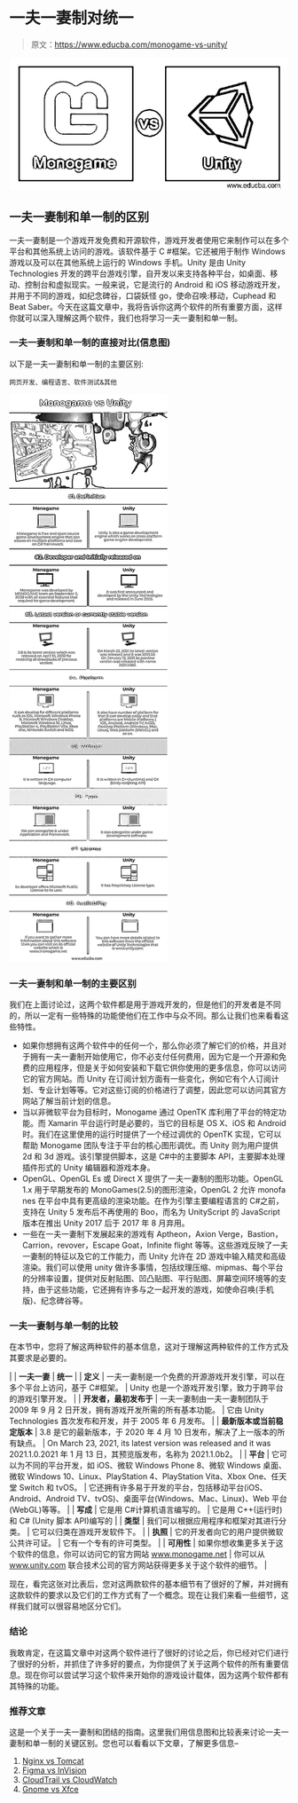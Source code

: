 # 一夫一妻制对统一

> 原文：<https://www.educba.com/monogame-vs-unity/>

![Monogame-vs-Unity](img/33a715f51fa63428c40609055e911b04.png)



## 一夫一妻制和单一制的区别

一夫一妻制是一个游戏开发免费和开源软件，游戏开发者使用它来制作可以在多个平台和其他系统上访问的游戏。该软件基于 C #框架。它还被用于制作 Windows 游戏以及可以在其他系统上运行的 Windows 手机。Unity 是由 Unity Technologies 开发的跨平台游戏引擎，自开发以来支持各种平台，如桌面、移动、控制台和虚拟现实。一般来说，它是流行的 Android 和 iOS 移动游戏开发，并用于不同的游戏，如纪念碑谷，口袋妖怪 go，使命召唤:移动，Cuphead 和 Beat Saber。今天在这篇文章中，我将告诉你这两个软件的所有重要方面，这样你就可以深入理解这两个软件，我们也将学习一夫一妻制和单一制。

### 一夫一妻制和单一制的直接对比(信息图)

以下是一夫一妻制和单一制的主要区别:

<small>网页开发、编程语言、软件测试&其他</small>

![Monogame-vs-Unity-info](img/70ffa394fad0c5a2bcc7d07008443508.png)



### 一夫一妻制和单一制的主要区别

我们在上面讨论过，这两个软件都是用于游戏开发的，但是他们的开发者是不同的，所以一定有一些特殊的功能使他们在工作中与众不同。那么让我们也来看看这些特性。

*   如果你想拥有这两个软件中的任何一个，那么你必须了解它们的价格，并且对于拥有一夫一妻制开始使用它，你不必支付任何费用，因为它是一个开源和免费的应用程序，但是关于如何安装和下载它供你使用的更多信息，你可以访问它的官方网站。而 Unity 在订阅计划方面有一些变化，例如它有个人订阅计划、专业计划等等。它对这些订阅的价格进行了调整，因此您可以访问其官方网站了解当前计划的信息。
*   当以非微软平台为目标时，Monogame 通过 OpenTK 库利用了平台的特定功能。而 Xamarin 平台运行时是必要的，当它的目标是 OS X、iOS 和 Android 时。我们在这里使用的运行时提供了一个经过调优的 OpenTK 实现，它可以帮助 Monogame 团队专注于平台的核心图形调优。而 Unity 则为用户提供 2d 和 3d 游戏。该引擎提供脚本，这是 C#中的主要脚本 API，主要脚本处理插件形式的 Unity 编辑器和游戏本身。
*   OpenGL、OpenGL Es 或 Direct X 提供了一夫一妻制的图形功能。OpenGL 1.x 用于早期发布的 MonoGames(2.5)的图形渲染，OpenGL 2 允许 monofa nes 在平台中具有更高级的渲染功能。在作为引擎主要编程语言的 C#之前，支持在 Unity 5 发布后不再使用的 Boo，而名为 UnityScript 的 JavaScript 版本在推出 Unity 2017 后于 2017 年 8 月弃用。
*   一些在一夫一妻制下发展起来的游戏有 Aptheon，Axion Verge，Bastion，Carrion，revover，Escape Goat，Infinite flight 等等。这些游戏反映了一夫一妻制的特征以及它的工作能力，而 Unity 允许在 2D 游戏中输入精灵和高级渲染。我们可以使用 unity 做许多事情，包括纹理压缩、mipmas、每个平台的分辨率设置，提供对反射贴图、凹凸贴图、平行贴图、屏幕空间环境等的支持，由于这些功能，它还拥有许多与之一起开发的游戏，如使命召唤(手机版)、纪念碑谷等。

### 一夫一妻制与单一制的比较

在本节中，您将了解这两种软件的基本信息，这对于理解这两种软件的工作方式及其要求是必要的。

|  | **一夫一妻** | **统一** |
| **定义** | 一夫一妻制是一个免费的开源游戏开发引擎，可以在多个平台上访问，基于 C#框架。 | Unity 也是一个游戏开发引擎，致力于跨平台的游戏引擎开发。 |
| **开发者，最初发布于** | 一夫一妻制由一夫一妻制团队于 2009 年 9 月 2 日开发，拥有游戏开发所需的所有基本功能。 | 它由 Unity Technologies 首次发布和开发，并于 2005 年 6 月发布。 |
| **最新版本或当前稳定版本** | 3.8 是它的最新版本，于 2020 年 4 月 10 日发布，解决了上一版本的所有缺点。 | On March 23, 2021, its latest version was released and it was 2021.1.0.2021 年 1 月 13 日，其预览版发布，名称为 2021.1.0b2。 |
| **平台** | 它可以为不同的平台开发，如 iOS、微软 Windows Phone 8、微软 Windows 桌面、微软 Windows 10、Linux、PlayStation 4、PlayStation Vita、Xbox One、任天堂 Switch 和 tvOS。 | 它还拥有许多易于开发的平台，包括移动平台(iOS、Android、Android TV、tvOS)、桌面平台(Windows、Mac、Linux)、Web 平台(WebGL)等等。 |
| **写成** | 它是用 C#计算机语言编写的。 | 它是用 C++(运行时)和 C# (Unity 脚本 API)编写的 |
| **类型** | 我们可以根据应用程序和框架对其进行分类。 | 它可以归类在游戏开发软件下。 |
| **执照** | 它的开发者向它的用户提供微软公共许可证。 | 它有一个专有的许可类型。 |
| **可用性** | 如果你想收集更多关于这个软件的信息，你可以访问它的官方网站 www.monogame.net | 你可以从 www.unity.com 联合技术公司的官方网站获得更多关于这个软件的细节。 |

现在，看完这张对比表后，您对这两款软件的基本细节有了很好的了解，并对拥有这款软件的要求以及它们的工作方式有了一个概念。现在让我们来看一些细节，这样我们就可以很容易地区分它们。

### 结论

我敢肯定，在这篇文章中对这两个软件进行了很好的讨论之后，你已经对它们进行了很好的分析，并抓住了许多好的要点，为你提供了关于这两个软件的所有重要信息。现在你可以尝试学习这个软件来开始你的游戏设计载体，因为这两个软件都有其特殊的功能。

### 推荐文章

这是一个关于一夫一妻制和团结的指南。这里我们用信息图和比较表来讨论一夫一妻制和单一制的关键区别。您也可以看看以下文章，了解更多信息–

1.  [Nginx vs Tomcat](https://www.educba.com/nginx-vs-tomcat/)
2.  [Figma vs InVision](https://www.educba.com/figma-vs-invision/)
3.  [CloudTrail vs CloudWatch](https://www.educba.com/cloudtrail-vs-cloudwatch/)
4.  [Gnome vs Xfce](https://www.educba.com/gnome-vs-xfce/)





